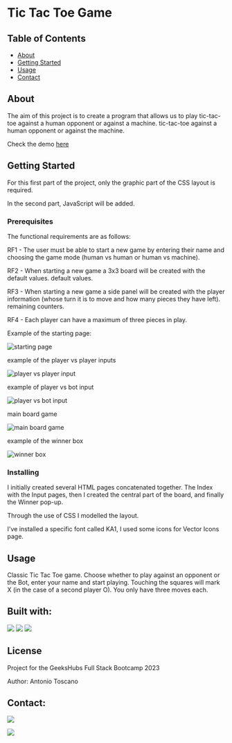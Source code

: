 # Tic Tac Toe Game

## Table of Contents

- [About](#about)
- [Getting Started](#getting_started)
- [Usage](#usage)
- [Contact](#contact)

## About <a name = "about"></a>

The aim of this project is to create a program that allows us to play tic-tac-toe against a human opponent or against a machine.
tic-tac-toe against a human opponent or against the machine.

Check the demo <a href="https://a-toscan.github.io/Tic_Tac_Toe/">here</a>

## Getting Started <a name = "getting_started"></a>

For this first part of the project, only the graphic part of the CSS layout is required.

In the second part, JavaScript will be added.

### Prerequisites

The functional requirements are as follows:

RF1 - The user must be able to start a new game by entering their
name and choosing the game mode (human vs human or human vs machine).

RF2 - When starting a new game a 3x3 board will be created with the default values.
default values.

RF3 - When starting a new game a side panel will be created with the
player information (whose turn it is to move and how many pieces they have left).
remaining counters.

RF4 - Each player can have a maximum of three pieces in play.


Example of the starting page:

<img src="screenshots/start.jpg" alt="starting page">

example of the player vs player inputs

<img src="screenshots/input.jpg" alt="player vs player input">

example of player vs bot input

<img src="screenshots/bot.jpg" alt="player vs bot input">

main board game

<img src="screenshots/game.jpg" alt="main board game">

example of the winner box

<img src="screenshots/winner.jpg" alt="winner box">

### Installing

I initially created several HTML pages concatenated together.
The Index with the Input pages, then I created the central part of the board, and finally the Winner pop-up.

Through the use of CSS I modelled the layout.

I've installed a specific font called KA1, I used some icons for Vector Icons page.

## Usage <a name = "usage"></a>

Classic Tic Tac Toe game. 
Choose whether to play against an opponent or the Bot,
enter your name and start playing. Touching the squares will mark X (in the case of a second player O). 
You only have three moves each.


## Built with:

<img src="https://img.shields.io/badge/HTML5-E34F26?style=for-the-badge&logo=html5&logoColor=white">

<img src="https://img.shields.io/badge/CSS3-1572B6?style=for-the-badge&logo=css3&logoColor=white">

<img src="https://img.shields.io/badge/JavaScript-323330?style=for-the-badge&logo=javascript&logoColor=F7DF1E">

## License <a name = "usage"></a>

Project for the GeeksHubs Full Stack Bootcamp 2023

Author: Antonio Toscano

## Contact:

<a href = "mailto:eltoscan@gmail.com"><img src="https://img.shields.io/badge/Gmail-C6362C?style=for-the-badge&logo=gmail&logoColor=white" target="_blank"></a>

<a href="https://www.linkedin.com/in/antonio-toscano-hd/" target="_blank"><img src="https://img.shields.io/badge/-LinkedIn-%230077B5?style=for-the-badge&logo=linkedin&logoColor=white" target="_blank"></a>